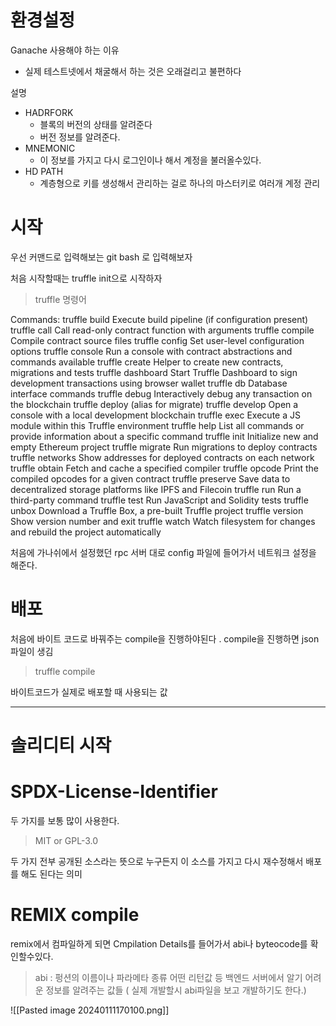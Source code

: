 
# 환경설정

Ganache 사용해야 하는 이유 
- 실제 테스트넷에서 채굴해서 하는 것은 오래걸리고 불편하다 

설명 
- HADRFORK 
	- 블록의 버전의 상태를 알려준다 
	- 버전 정보를 알려준다.
- MNEMONIC 
	- 이 정보를 가지고 다시 로그인이나 해서 계정을 불러올수있다.
- HD PATH
	- 계층형으로 키를 생성해서 관리하는 걸로 하나의 마스터키로 여러개 계정 관리 

# 시작

우선 커맨드로 입력해보는 git bash 로 입력해보자 

처음 시작할때는 truffle init으로 시작하자 

>truffle 명령어

Commands:
  truffle build      Execute build pipeline (if configuration present)
  truffle call       Call read-only contract function with arguments
  truffle compile    Compile contract source files
  truffle config     Set user-level configuration options
  truffle console    Run a console with contract abstractions and commands
                     available
  truffle create     Helper to create new contracts, migrations and tests
  truffle dashboard  Start Truffle Dashboard to sign development transactions
                     using browser wallet
  truffle db         Database interface commands
  truffle debug      Interactively debug any transaction on the blockchain
  truffle deploy     (alias for migrate)
  truffle develop    Open a console with a local development blockchain
  truffle exec       Execute a JS module within this Truffle environment
  truffle help       List all commands or provide information about a specific
                     command
  truffle init       Initialize new and empty Ethereum project
  truffle migrate    Run migrations to deploy contracts
  truffle networks   Show addresses for deployed contracts on each network
  truffle obtain     Fetch and cache a specified compiler
  truffle opcode     Print the compiled opcodes for a given contract
  truffle preserve   Save data to decentralized storage platforms like IPFS and
                     Filecoin
  truffle run        Run a third-party command
  truffle test       Run JavaScript and Solidity tests
  truffle unbox      Download a Truffle Box, a pre-built Truffle project
  truffle version    Show version number and exit
  truffle watch      Watch filesystem for changes and rebuild the project
                     automatically



처음에 가나쉬에서 설정했던 rpc 서버 대로 config 파일에 들어가서 네트워크 설정을 해준다.

# 배포 

처음에 바이트 코드로 바꿔주는 compile을 진행하야된다 .
compile을 진행하면 json파일이 생김 

>truffle compile

바이트코드가 실제로 배포할 때 사용되는 값 

---


# 솔리디티 시작 

# SPDX-License-Identifier 
두 가지를 보통 많이 사용한다.
> MIT or GPL-3.0

두 가지 전부 공개된 소스라는 뜻으로 누구든지 이 소스를 가지고 다시 재수정해서 배포를 해도 된다는 의미


# REMIX compile

remix에서 컴파일하게 되면 Cmpilation Details를 들어가서 abi나 byteocode를 확인할수있다.

>abi : 펑션의 이름이나 파라메타 종류 어떤 리턴값 등 백엔드 서버에서 알기 어려운 정보를 알려주는 값들 ( 실제 개발할시 abi파일을 보고 개발하기도 한다.)


![[Pasted image 20240111170100.png]]

